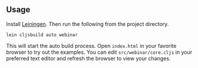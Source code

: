 ## Usage

Install [Leiningen](http://leiningen.org). Then run the following from the 
project directory.

```shell
lein cljsbuild auto webinar
```

This will start the auto build process. Open `index.html` in your favorite 
browser to try out the examples. You can edit `src/webinar/core.cljs` in
your preferred text editor and refresh the browser to view your changes.